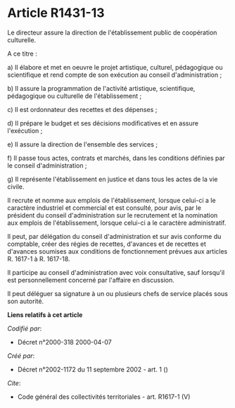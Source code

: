 # Article R1431-13

Le directeur assure la direction de l'établissement public de coopération culturelle. 

A ce titre : 

a) Il élabore et met en oeuvre le projet artistique, culturel, pédagogique ou scientifique et rend compte de son exécution au
conseil d'administration ; 

b) Il assure la programmation de l'activité artistique, scientifique, pédagogique ou culturelle de l'établissement ; 

c) Il est ordonnateur des recettes et des dépenses ; 

d) Il prépare le budget et ses décisions modificatives et en assure l'exécution ; 

e) Il assure la direction de l'ensemble des services ; 

f) Il passe tous actes, contrats et marchés, dans les conditions définies par le conseil d'administration ; 

g) Il représente l'établissement en justice et dans tous les actes de la vie civile. 

Il recrute et nomme aux emplois de l'établissement, lorsque celui-ci a le caractère industriel et commercial et est consulté,
pour avis, par le président du conseil d'administration sur le recrutement et la nomination aux emplois de l'établissement,
lorsque celui-ci a le caractère administratif. 

Il peut, par délégation du conseil d'administration et sur avis conforme du comptable, créer des régies de recettes,
d'avances et de recettes et d'avances soumises aux conditions de fonctionnement prévues aux articles R. 1617-1 à R. 1617-18. 

Il participe au conseil d'administration avec voix consultative, sauf lorsqu'il est personnellement concerné par l'affaire en
discussion. 

Il peut déléguer sa signature à un ou plusieurs chefs de service placés sous son autorité.

**Liens relatifs à cet article**

_Codifié par_:

  - Décret n°2000-318 2000-04-07

_Créé par_:

  - Décret n°2002-1172 du 11 septembre 2002 - art. 1 ()

_Cite_:

  - Code général des collectivités territoriales - art. R1617-1 (V)
